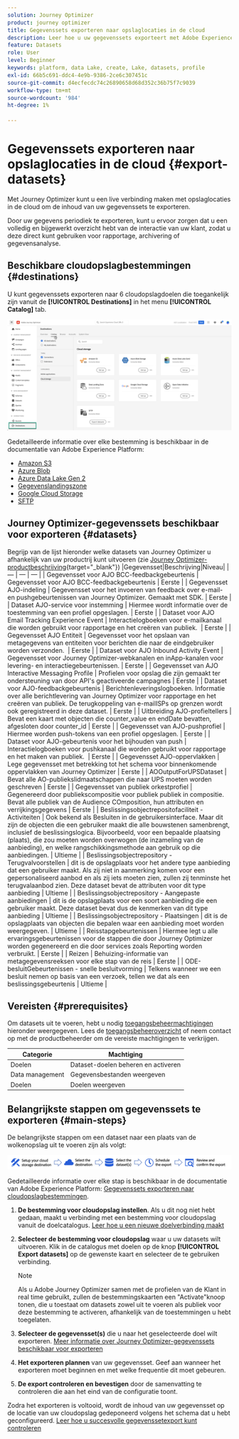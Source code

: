 ```yaml
---
solution: Journey Optimizer
product: journey optimizer
title: Gegevenssets exporteren naar opslaglocaties in de cloud
description: Leer hoe u uw gegevenssets exporteert met Adobe Experience Platform-cloudopslagbestemmingen.
feature: Datasets
role: User
level: Beginner
keywords: platform, data Lake, create, Lake, datasets, profile
exl-id: 66b5c691-ddc4-4e9b-9386-2ce6c307451c
source-git-commit: d4ecfecdc74c26890658d68d352c36b75f7c9039
workflow-type: tm+mt
source-wordcount: '984'
ht-degree: 1%

---
```


# Gegevenssets exporteren naar opslaglocaties in de cloud {#export-datasets}

Met Journey Optimizer kunt u een live verbinding maken met opslaglocaties in de cloud om de inhoud van uw gegevenssets te exporteren.

Door uw gegevens periodiek te exporteren, kunt u ervoor zorgen dat u een volledig en bijgewerkt overzicht hebt van de interactie van uw klant, zodat u deze direct kunt gebruiken voor rapportage, archivering of gegevensanalyse.

## Beschikbare cloudopslagbestemmingen {#destinations}

U kunt gegevenssets exporteren naar 6 cloudopslagdoelen die toegankelijk zijn vanuit de **[!UICONTROL Destinations]** in het menu **[!UICONTROL Catalog]** tab.

![](assets/dataset-export-setup.png)


Gedetailleerde informatie over elke bestemming is beschikbaar in de documentatie van Adobe Experience Platform:

* [Amazon S3](https://experienceleague.adobe.com/docs/experience-platform/destinations/catalog/cloud-storage/amazon-s3.html)
* [Azure Blob](https://experienceleague.adobe.com/docs/experience-platform/destinations/catalog/cloud-storage/azure-blob.html)
* [Azure Data Lake Gen 2](https://experienceleague.adobe.com/docs/experience-platform/destinations/catalog/cloud-storage/adls-gen2.html)
* [Gegevenslandingszone](https://experienceleague.adobe.com/docs/experience-platform/destinations/catalog/cloud-storage/data-landing-zone.html)
* [Google Cloud Storage](https://experienceleague.adobe.com/docs/experience-platform/destinations/catalog/cloud-storage/google-cloud-storage.html)
* [SFTP](https://experienceleague.adobe.com/docs/experience-platform/destinations/catalog/cloud-storage/sftp.html)

## Journey Optimizer-gegevenssets beschikbaar voor exporteren {#datasets}

Begrijp van de lijst hieronder welke datasets van Journey Optimizer u afhankelijk van uw productrij kunt uitvoeren (zie [Journey Optimizer-productbeschrijving](https://helpx.adobe.com/legal/product-descriptions/adobe-journey-optimizer.html){target="_blank"}) |Gegevensset|Beschrijving|Niveau| | — | — | — | | Gegevensset voor AJO BCC-feedbackgebeurtenis | Gegevensset voor AJO BCC-feedbackgebeurtenis | Eerste | | Gegevensset AJO-indeling | Gegevensset voor het invoeren van feedback over e-mail- en pushgebeurtenissen van Journey Optimizer. Gemaakt met SDK. | Eerste | | Dataset AJO-service voor instemming | Hiermee wordt informatie over de toestemming van een profiel opgeslagen. | Eerste | | Dataset voor AJO Email Tracking Experience Event | Interactielogboeken voor e-mailkanaal die worden gebruikt voor rapportage en het creëren van publiek.  | Eerste | | Gegevensset AJO Entiteit | Gegevensset voor het opslaan van metagegevens van entiteiten voor berichten die naar de eindgebruiker worden verzonden.  | Eerste | | Dataset voor AJO Inbound Activity Event | Gegevensset voor Journey Optimizer-webkanalen en inApp-kanalen voor levering- en interactiegebeurtenissen. | Eerste | | Gegevensset van AJO Interactive Messaging Profile | Profielen voor opslag die zijn gemaakt ter ondersteuning van door API&#39;s geactiveerde campagnes | Eerste | | Dataset voor AJO-feedbackgebeurtenis | Berichtenleveringslogboeken. Informatie over alle berichtlevering van Journey Optimizer voor rapportage en het creëren van publiek. De terugkoppeling van e-mailISPs op grenzen wordt ook geregistreerd in deze dataset. | Eerste | | Uitbreiding AJO-profieltellers | Bevat een kaart met objecten die counter_value en endDate bevatten, afgesloten door counter_id | Eerste | | Gegevensset van AJO-pushprofiel | Hiermee worden push-tokens van een profiel opgeslagen. | Eerste | | Dataset voor AJO-gebeurtenis voor het bijhouden van push | Interactielogboeken voor pushkanaal die worden gebruikt voor rapportage en het maken van publiek.  | Eerste | | Gegevensset AJO-oppervlakken | Lege gegevensset met betrekking tot het schema voor binnenkomende oppervlakken van Journey Optimizer | Eerste | | AOOutputForUPSDataset | Bevat alle AO-publiekslidmaatschappen die naar UPS moeten worden geschreven | Eerste | | Gegevensset van publiek orkestprofiel | Gegenereerd door publiekscompositie voor publiek publiek in compositie. Bevat alle publiek van de Audience COmposition, hun attributen en verrijkingsgegevens | Eerste | | Beslissingsobjectrepositofaciliteit - Activiteiten | Ook bekend als Besluiten in de gebruikersinterface. Maar dit zijn de objecten die een gebruiker maakt die alle bouwstenen samenbrengt, inclusief de beslissingslogica. Bijvoorbeeld, voor een bepaalde plaatsing (plaats), die zou moeten worden overwogen (de inzameling van de aanbieding), en welke rangschikkingsmethode aan gebruik op die aanbiedingen. | Ultieme | | Beslissingsobjectrepository - Terugvalvoorstellen | dit is de opslagplaats voor het andere type aanbieding dat een gebruiker maakt. Als zij niet in aanmerking komen voor een gepersonaliseerd aanbod en als zij iets moeten zien, zullen zij tenminste het terugvalaanbod zien. Deze dataset bevat de attributen voor dit type aanbieding | Ultieme | | Beslissingsobjectrepository - Aangepaste aanbiedingen | dit is de opslagplaats voor een soort aanbieding die een gebruiker maakt. Deze dataset bevat dus de kenmerken van dit type aanbieding | Ultieme | | Beslissingsobjectrepository - Plaatsingen | dit is de opslagplaats van objecten die bepalen waar een aanbieding moet worden weergegeven. | Ultieme | | Reisstapgebeurtenissen | Hiermee legt u alle ervaringsgebeurtenissen voor de stappen die door Journey Optimizer worden gegenereerd en die door services zoals Reporting worden verbruikt. | Eerste | | Reizen | Behuizing-informatie van metagegevensreeksen voor elke stap van de reis | Eerste | | ODE-besluitGebeurtenissen - snelle besluitvorming | Telkens wanneer we een besluit nemen op basis van een verzoek, tellen we dat als een beslissingsgebeurtenis | Ultieme |

## Vereisten {#prerequisites}

Om datasets uit te voeren, hebt u nodig [toegangsbeheermachtigingen](https://experienceleague.adobe.com/docs/experience-platform/access-control/home.html#permissions) hieronder weergegeven. Lees de [toegangsbeheeroverzicht](https://experienceleague.adobe.com/docs/experience-platform/access-control/ui/overview.html) of neem contact op met de productbeheerder om de vereiste machtigingen te verkrijgen.

| Categorie | Machtiging |
|--|--|
| Doelen | Dataset-doelen beheren en activeren |
| Data management | Gegevensbestanden weergeven |
| Doelen | Doelen weergeven |

## Belangrijkste stappen om gegevenssets te exporteren {#main-steps}

De belangrijkste stappen om een dataset naar een plaats van de wolkenopslag uit te voeren zijn als volgt:

![](assets/dataset-export-process.png)

Gedetailleerde informatie over elke stap is beschikbaar in de documentatie van Adobe Experience Platform: [Gegevenssets exporteren naar cloudopslagbestemmingen](https://experienceleague.adobe.com/docs/experience-platform/destinations/ui/activate/export-datasets.html).

1. **De bestemming voor cloudopslag instellen**. Als u dit nog niet hebt gedaan, maakt u verbinding met een bestemming voor cloudopslag vanuit de doelcatalogus. [Leer hoe u een nieuwe doelverbinding maakt](https://experienceleague.adobe.com/docs/experience-platform/destinations/ui/connect-destination.html#setup)

   <!--![](assets/dataset-export-setup.png)-->

1. **Selecteer de bestemming voor cloudopslag** waar u uw datasets wilt uitvoeren. Klik in de catalogus met doelen op de knop **[!UICONTROL Export datasets]** op de gewenste kaart en selecteer de te gebruiken verbinding.

   <!--![](assets/dataset-export-destination.png)-->

   >[!NOTE]
   >
   >Als u Adobe Journey Optimizer samen met de profielen van de Klant in real time gebruikt, zullen de bestemmingskaarten een &quot;Activate&quot;knoop tonen, die u toestaat om datasets zowel uit te voeren als publiek voor deze bestemming te activeren, afhankelijk van de toestemmingen u hebt toegelaten.

1. **Selecteer de gegevensset(s)** die u naar het geselecteerde doel wilt exporteren. [Meer informatie over Journey Optimizer-gegevenssets beschikbaar voor exporteren](#datasets)

   <!--![](assets/dataset-export-dataset-selection.png)-->

1. **Het exporteren plannen** van uw gegevensset. Geef aan wanneer het exporteren moet beginnen en met welke frequentie dit moet gebeuren.

   <!--![](assets/dataset-export-schedule.png)-->

1. **De export controleren en bevestigen** door de samenvatting te controleren die aan het eind van de configuratie toont.

   <!--![](assets/dataset-export-review.png)-->

Zodra het exporteren is voltooid, wordt de inhoud van uw gegevensset op de locatie van uw cloudopslag gedeponeerd volgens het schema dat u hebt geconfigureerd. [Leer hoe u succesvolle gegevenssetexport kunt controleren](https://experienceleague.adobe.com/docs/experience-platform/destinations/ui/activate/export-datasets.html#verify)
